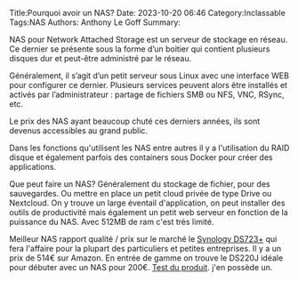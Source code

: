 Title:Pourquoi avoir un NAS?
Date: 2023-10-20 06:46
Category:Inclassable
Tags:NAS
Authors: Anthony Le Goff
Summary:

NAS pour Network Attached Storage est un serveur de stockage en réseau.
Ce dernier se présente sous la forme d’un boitier qui contient plusieurs disques dur et peut-être administré par le réseau.

Généralement, il s’agit d’un petit serveur sous Linux avec une interface WEB pour configurer ce dernier.
Plusieurs services peuvent alors être installés et activés par l’administrateur : partage de fichiers SMB ou NFS, VNC, RSync, etc.

Le prix des NAS ayant beaucoup chuté ces derniers années, ils sont devenus accessibles au grand public.

Dans les fonctions qu'utilisent les NAS entre autres il y a l'utilisation du RAID disque et également parfois des containers sous Docker pour créer des applications.

Que peut faire un NAS? Généralement du stockage de fichier, pour des sauvegardes. Ou mettre en place un petit cloud privée de type Drive ou Nextcloud. On y trouve un large éventail d'application, on peut installer des outils de productivité mais également un petit web serveur en fonction de la puissance du NAS. Avec 512MB de ram c'est très limité. 

Meilleur NAS rapport qualité / prix sur le marché le [Synology DS723+](https://www.synology.com/fr-fr/products/DS723+#specs) qui fera l'affaire pour la plupart des particuliers et petites entreprises. Il y a un prix de 514€ sur Amazon. En entrée de gamme on trouve le DS220J idéale pour débuter avec un NAS pour 200€. [Test du produit](https://monserveurnas.com/test-synology-ds220j/). j'en possède un.